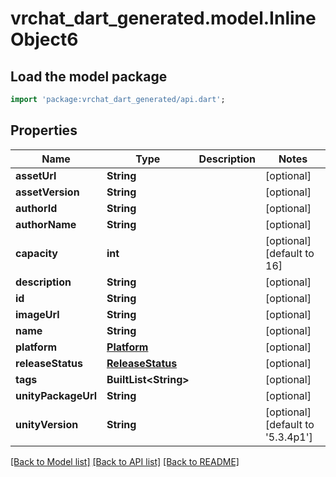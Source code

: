 # vrchat_dart_generated.model.InlineObject6

## Load the model package
```dart
import 'package:vrchat_dart_generated/api.dart';
```

## Properties
Name | Type | Description | Notes
------------ | ------------- | ------------- | -------------
**assetUrl** | **String** |  | [optional] 
**assetVersion** | **String** |  | [optional] 
**authorId** | **String** |  | [optional] 
**authorName** | **String** |  | [optional] 
**capacity** | **int** |  | [optional] [default to 16]
**description** | **String** |  | [optional] 
**id** | **String** |  | [optional] 
**imageUrl** | **String** |  | [optional] 
**name** | **String** |  | [optional] 
**platform** | [**Platform**](Platform.md) |  | [optional] 
**releaseStatus** | [**ReleaseStatus**](ReleaseStatus.md) |  | [optional] 
**tags** | **BuiltList&lt;String&gt;** |  | [optional] 
**unityPackageUrl** | **String** |  | [optional] 
**unityVersion** | **String** |  | [optional] [default to '5.3.4p1']

[[Back to Model list]](../README.md#documentation-for-models) [[Back to API list]](../README.md#documentation-for-api-endpoints) [[Back to README]](../README.md)


